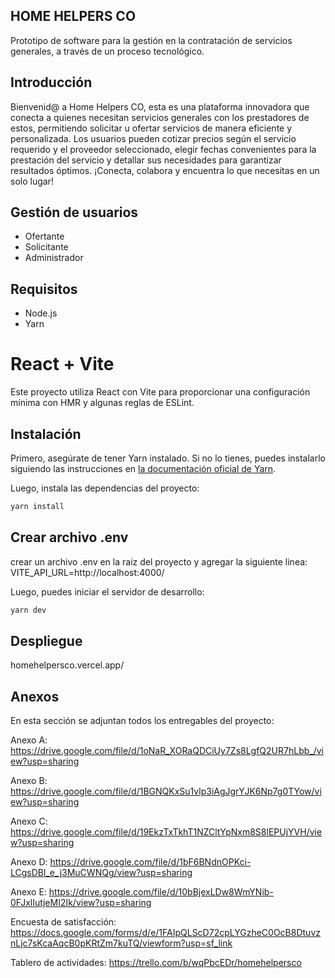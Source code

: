 
##  HOME HELPERS CO


Prototipo de software para la gestión en la contratación de servicios generales, a través de un proceso tecnológico. 

## Introducción
Bienvenid@ a Home Helpers CO, esta es una plataforma innovadora que conecta a quienes necesitan servicios generales con los prestadores de estos, permitiendo solicitar u ofertar servicios de manera eficiente y personalizada. Los usuarios pueden cotizar precios según el servicio requerido y el proveedor seleccionado, elegir fechas convenientes para la prestación del servicio y detallar sus necesidades para garantizar resultados óptimos. ¡Conecta, colabora y encuentra lo que necesitas en un solo lugar!

## Gestión de usuarios

- Ofertante
- Solicitante
- Administrador

## Requisitos

- Node.js
- Yarn
  
# React + Vite

Este proyecto utiliza React con Vite para proporcionar una configuración mínima con HMR y algunas reglas de ESLint.

## Instalación

Primero, asegúrate de tener Yarn instalado. Si no lo tienes, puedes instalarlo siguiendo las instrucciones en [la documentación oficial de Yarn](https://classic.yarnpkg.com/en/docs/install).

Luego, instala las dependencias del proyecto:

```bash
yarn install
```
## Crear archivo .env
crear un archivo .env en la raiz del proyecto y agregar la siguiente linea:
VITE_API_URL=http://localhost:4000/

Luego, puedes iniciar el servidor de desarrollo:

```bash
yarn dev
```
## Despliegue

homehelpersco.vercel.app/

## Anexos
En esta sección se adjuntan todos los entregables del proyecto:

Anexo A: https://drive.google.com/file/d/1oNaR_XORaQDCiUy7Zs8LgfQ2UR7hLbb_/view?usp=sharing

Anexo B: https://drive.google.com/file/d/1BGNQKxSu1vlp3iAgJgrYJK6Np7g0TYow/view?usp=sharing

Anexo C: https://drive.google.com/file/d/19EkzTxTkhT1NZCltYpNxm8S8lEPUjYVH/view?usp=sharing

Anexo D: https://drive.google.com/file/d/1bF6BNdnOPKci-LCgsDBl_e_j3MuCWNQg/view?usp=sharing

Anexo E: https://drive.google.com/file/d/10bBjexLDw8WmYNib-0FJxlIutjeMI2Ik/view?usp=sharing

Encuesta de satisfacción: https://docs.google.com/forms/d/e/1FAIpQLScD72cpLYGzheC0OcB8DtuvznLjc7sKcaAqcB0pKRtZm7kuTQ/viewform?usp=sf_link

Tablero de actividades: https://trello.com/b/wqPbcEDr/homehelpersco


